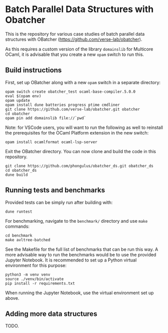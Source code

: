 # Batch Parallel Data Structures with Obatcher

This is the repository for various case studies of batch parallel data structures with OBatcher (https://github.com/verse-lab/obatcher).

As this requires a custom version of the library `domainslib` for Multicore OCaml, it is advisable that you create a new `opam` switch to run this.

## Build instructions

First, set up OBatcher along with a new `opam` switch in a separate directory:

```
opam switch create obatcher_test ocaml-base-compiler.5.0.0
eval $(opam env)
opam update
opam install dune batteries progress ptime cmdliner
git clone https://github.com/verse-lab/obatcher.git obatcher
cd obatcher
opam pin add domainslib file://`pwd`
```

Note: for VSCode users, you will want to run the following as well to reinstall the prerequisites for the OCaml Platform extension in the new switch:

```
opam install ocamlformat ocaml-lsp-server
```

Exit the OBatcher directory. You can now clone and build the code in this repository.

```
git clone https://github.com/phongulus/obatcher_ds.git obatcher_ds
cd obatcher_ds
dune build
```

## Running tests and benchmarks

Provided tests can be simply run after building with:

```
dune runtest
```

For benchmarking, navigate to the `benchmark/` directory and use `make` commands:

```
cd benchmark
make avltree-batched
```

See the Makefile for the full list of benchmarks that can be run this way. A more advisable way to run the benchmarks would be to use the provided Jupyter Notebook. It is recommended to set up a Python virtual environment for this purpose:

```
python3 -m venv venv
source ./venv/bin/activate
pip install -r requirements.txt
```

When running the Jupyter Notebook, use the virtual environment set up above.

## Adding more data structures

TODO.